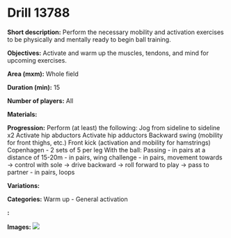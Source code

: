 # Drill 13788

**Short description:**
Perform the necessary mobility and activation exercises to be physically and mentally ready to begin ball training.

**Objectives:**
Activate and warm up the muscles, tendons, and mind for upcoming exercises.

**Area (mxm):**
Whole field

**Duration (min):**
15

**Number of players:**
All

**Materials:**


**Progression:**
Perform (at least) the following: Jog from sideline to sideline x2 Activate hip abductors Activate hip adductors Backward swing (mobility for front thighs, etc.) Front kick (activation and mobility for hamstrings) Copenhagen - 2 sets of 5 per leg With the ball: Passing - in pairs at a distance of 15-20m - in pairs, wing challenge - in pairs, movement towards -> control with sole -> drive backward -> roll forward to play -> pass to partner - in pairs, loops

**Variations:**


**Categories:**
Warm up - General activation

**:**


**Images:**
![](https://www.coachingfutsal.com/\images\1017943d-921f-4e74-8c7e-855fd539b967_default_field_blue_lines100px.jpg)

